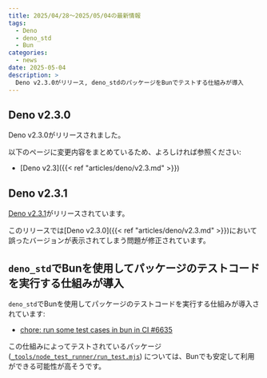 ```yaml
---
title: 2025/04/28〜2025/05/04の最新情報
tags:
  - Deno
  - deno_std
  - Bun
categories:
  - news
date: 2025-05-04
description: >
  Deno v2.3.0がリリース, deno_stdのパッケージをBunでテストする仕組みが導入
---
```


## Deno v2.3.0

Deno v2.3.0がリリースされました。

以下のページに変更内容をまとめているため、よろしければ参照ください:

- [Deno v2.3]({{< ref "articles/deno/v2.3.md" >}})

## Deno v2.3.1

[Deno v2.3.1](https://github.com/denoland/deno/releases/tag/v2.3.1)がリリースされています。

このリリースでは[Deno v2.3.0]({{< ref "articles/deno/v2.3.md" >}})において誤ったバージョンが表示されてしまう問題が修正されています。

## `deno_std`でBunを使用してパッケージのテストコードを実行する仕組みが導入

`deno_std`でBunを使用してパッケージのテストコードを実行する仕組みが導入されています:

- [chore: run some test cases in bun in CI #6635](https://github.com/denoland/std/pull/6635)

この仕組みによってテストされているパッケージ ([`_tools/node_test_runner/run_test.mjs`](https://github.com/denoland/std/blob/d9df5c744b5bdff3db55aeef3a3e8c47685d6c5d/_tools/node_test_runner/run_test.mjs)) については、Bunでも安定して利用ができる可能性が高そうです。
